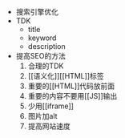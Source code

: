 - 搜索引擎优化
- TDK
	- title
	- keyword
	- description
- 提高SEO的方法
	1. 合理的TDK
	2. [[语义化]][[HTML]]标签
	3. 重要的[[HTML]]代码放前面
	4. 重要的内容不要用[[JS]]输出
	5. 少用[[iframe]]
	6. 图片加alt
	7. 提高网站速度